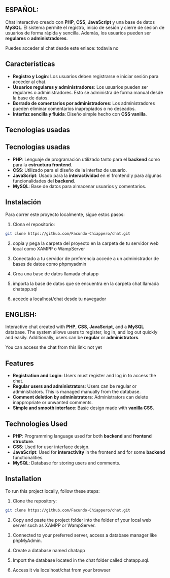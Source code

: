 ## ESPAÑOL:

Chat interactivo creado con **PHP**, **CSS**, **JavaScript** y una base de datos **MySQL**. El sistema permite el registro, inicio de sesión y cierre de sesión de usuarios de forma rápida y sencilla. Además, los usuarios pueden ser **regulares** o **administradores**.

Puedes acceder al chat desde este enlace: todavia no

## Características

- **Registro y Login**: Los usuarios deben registrarse e iniciar sesión para acceder al chat.
- **Usuarios regulares y administradores**: Los usuarios pueden ser regulares o administradores. Esto se administra de forma manual desde la base de datos.
- **Borrado de comentarios por administradores**: Los administradores pueden eliminar comentarios inapropiados o no deseados.
- **Interfaz sencilla y fluida**: Diseño simple hecho con **CSS vanilla**.

## Tecnologías usadas

## Tecnologías usadas

- **PHP**: Lenguaje de programación utilizado tanto para el **backend** como para la **estructura frontend**.
- **CSS**: Utilizado para el diseño de la interfaz de usuario.
- **JavaScript**: Usado para la **interactividad** en el frontend y para algunas funcionalidades del **backend**.
- **MySQL**: Base de datos para almacenar usuarios y comentarios.

  
## Instalación

Para correr este proyecto localmente, sigue estos pasos:

1. Clona el repositorio:

```bash
git clone https://github.com/Facundo-Chiappero/chat.git
```

2. copia y pega la carpeta del proyecto en la carpeta de tu servidor web local como XAMPP o WampServer

3. Conectado a tu servidor de preferencia accede a un administrador de bases de datos como phpmyadmin

4. Crea una base de datos llamada chatapp

5. importa la base de datos que se encuentra en la carpeta chat llamada chatapp.sql

6. accede a localhost/chat desde tu navegador


## ENGLISH:

Interactive chat created with **PHP**, **CSS**, **JavaScript**, and a **MySQL** database. The system allows users to register, log in, and log out quickly and easily. Additionally, users can be **regular** or **administrators**.

You can access the chat from this link: not yet

## Features

- **Registration and Login**: Users must register and log in to access the chat.
- **Regular users and administrators**: Users can be regular or administrators. This is managed manually from the database.
- **Comment deletion by administrators**: Administrators can delete inappropriate or unwanted comments.
- **Simple and smooth interface**: Basic design made with **vanilla CSS**.

## Technologies Used

- **PHP**: Programming language used for both **backend** and **frontend structure**.
- **CSS**: Used for user interface design.
- **JavaScript**: Used for **interactivity** in the frontend and for some **backend** functionalities.
- **MySQL**: Database for storing users and comments.

## Installation

To run this project locally, follow these steps:

1. Clone the repository:

```bash
git clone https://github.com/Facundo-Chiappero/chat.git
```

2. Copy and paste the project folder into the folder of your local web server such as XAMPP or WampServer.

3. Connected to your preferred server, access a database manager like phpMyAdmin.

4. Create a database named chatapp

5. Import the database located in the chat folder called chatapp.sql.

6. Access it via localhost/chat from your browser
